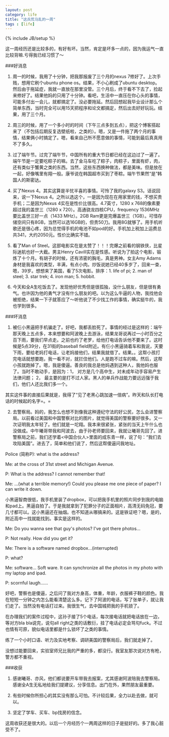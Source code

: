 ```yaml
---
layout: post
category: life
title: "这兵荒马乱的一周"
tags : [life]
---
```

{% include JB/setup %}

这一周经历还是比较多的，有好有坏。当然，肯定是坏多一点的，因为我运气一直比较背嘛.亏得我已经习惯了～


###好消息

1. 周一的时候，我用了十分钟，把我那报废了三个月的nexus 7修好了。上次手贱，想用它刷个ubuntu phone os。结果，不小心刷成了ubuntu desktop。然后由于拖延症，我就一直放在那里没管。三个月后，终于看不下去了，捡起来修好了。结果他妈的只用了十分钟。看吧，生活中一直压在你心头的事情，可能多付出一会儿，就都搞定了。没必要拖延。然后回想起我毕业设计那么个简单东西，当时完全可以用15天把程序和论文都搞定，然后出去好好玩玩。结果，用了三个月。

2. 周三的时候，用了一个多小时的时间（下午三点多到五点），把这个博客搭起来了（不包括后期反复选壁纸啦，之类的）。嗯，又是一件拖了两个月的事情，结果俩小时搞定了。嗯，看来自己所不愿意做的事情，可能到最后真真用不了多久。

3. 过了端午节。过完了端午节，中国所有的重大节日都已经在这边过了一遍了。端午节是一定要吃粽子的嘛。去了金马车吃了粽子，肉粽子，里面有虾，肉，还有类似于蟹黄之类的东西。当然，这些东西换种做法，都是美味。但是放在一起，好像嘴里有翔一般。康爷说在韩国超市买到了枣粽。端午节果然“是”韩国人的斯密达。

4. 买了Nexus 4。其实这算是半忧半喜的事情。可怜了我的galaxy S3。话说回来，说一下Nexus 4。之所以选这个，一是因为现在在用家里的钱，不想买贵手机；二是因为Nexus 4实在是性价比很高。4.7英寸，1280 x 768的像素要超过我的盖世三（1280 x 720）。高通骁龙四核CPU，frequency 1536MHz要比盖世三好一点（1433 MHz）。2GB Ram更是完爆盖世三（1GB）。可惜存储空间只有8GB，当然可以选16GB的，但贵50刀。我用8G就够了。用手机听歌还是很心疼，因为总觉得手机的电池不如pod的好。手机加上税加上运费总共341，大约2050元。性价比确实不错。

5. 看了Man of Steel。这部电影实在是太赞了！！！完爆之前看的钢铁侠，比星际迷航也好一大截。男主Henry Cavill实在是性感。听说为了拍这个电影，锻炼了十个月。有胡子的时候，还有浓密的胸毛，真是男神。女主Amy Adams身材是我喜欢的类型，丰满，有点小肉。炒饭说她已经40多岁了，回来一查，嗯，39岁。想想来了美国，看了5次电影。排序：1. life of pi; 2. man of steel; 3. star trek; 4. iron man; 5. hobbit.

6. 今天和全A生吃饭去了。发现他好优秀但是很孤独，没什么朋友，但是很有勇气。也许因为他的勇气才没有什么朋友的吧。以为这么牛逼的人物，我找他会被拒绝，结果一下子就答应了～听他说了不少找工作的事情，确实挺牛的，我也学到很多。



###坏消息

1. 被仨小黑逼把手机骗走了。好吧，我都丢脸死了。事情的经过是这样的：端午那天晚上五点多，本来想要和阿波晚上去游泳，结果龙哥说再过一小时百分之百下雨，要我们早点走。之前也约了老罗，给他打电话告诉他不要来了。这时候是5点39分，在31街的baseball field附近。有仨小黑逼骑着车和我说，天要下雨，要给老妈打电话，让老妈接他们，结果我就借了。结果。。这帮小孩打完电话就想要跑，我一看不对，就拦住他们。人是跑不过车的嘛。然后，这帮小孩就跑掉了。嗯，我是傻逼。善良的我总是他妈遇到这种人，我他妈也服了。当时不敢动手，是因为：1， 对方是几个高中生，对未成年动手容易产生法律问题； 2， 最主要的是打不过人家。黑人的单兵作战能力要远远强于我们，他们人还比我们多一个。

其实这件事的直接后果就是，我得了“见了老黑心跳加速一倍病”。昨天和队长打电话的时候起的名字=。=




2. 去警察局。妈的，我怎么也想不到像我这种遵纪守法的好公民，怎么会进警察局。以前看过美国和中国警察对比的图片，就觉得美国的警察要好很多。又一次证明我太年轻了。他们就是一坨翔。我本来很紧张，紧张的当天上午什么也没做成。中午曦哥带我和阿波去，由于孙老师要回来，我就让曦哥先回了。进警察局之前，我们还学着<中国合伙人>里面的成东青一样，说了句：“我们去攻陷美国”。进去了，简单和他们说了，然后这帮傻逼问我地址。

Police (简称P): what is the address?

Me: at the cross of 31st street and Michigan Avenue.

P:  What is the address? I cannot remember that!

Me: ...(what a terrible memory!) Could you please me one piece of paper? I can write it down.

小黑逼智商很低，我手机里装了dropbox，可以把我手机里的照片同步到我的电脑和pad上。黑逼自拍了。于是我就拿到了犯罪分子的正面相片，高清无码免冠，要几寸都可以。这小黑逼还在抽烟。也不知道从哪搞来的。这是铁证吧？嗯，是的，附近高中一找就能找到。事实是这样的。

Me: Do you wanna see that guy's photos? I've got there photos...

P: Not really. How did you get it?

Me: There is a software named dropbox...(interrupted)

P: what?

Me: software... Soft ware. It can synchronize all the photos in my photo with my laptop and ipad.

P: scornful laugh......

好吧，警察也是傻逼，之后问了我对方身高，体重，年龄，衣服裤子鞋的颜色。我在短短一分钟之内怎么能看清楚这么多。记下了阿波的电话，写了张单子，就让我们走了。当然没有电话打过来。我很生气，去中国城把我的手机锁了。

在办理我们的案件过程中，这孙子接了5个电话，每次接电话就把电话放在一边，等对方bla bla说完，说句all right之类的话敷衍，挂了电话必定会骂句fuck。不过也情有可原，貌似电话里都是什么锁坏了之类的事情。

练了一个小时口语、听力及实地考察、调研美国的警察局后，我们就走掉了。

没想过能要回来，实验室师兄比我的严重的多，都没行。我室友那次说对方有枪，警方都不重视。





###收获

1. 感谢曦哥、亦风，他们都说要开车带我去报案，尤其感谢阿波陪我去警察局。感谢全A生无私地给我们提建议，分享信息。出门在外，果然朋友最重要。

2. 有些时候你所担心的其实没有那么可怕。不计较后果，全力以赴去做，就可以。

3. 坚定了学车、买车、bp找房的信念。




这周收获还是很大的。以后一个月经历个一两周这样的日子是挺好的。多了我心脏受不了。

